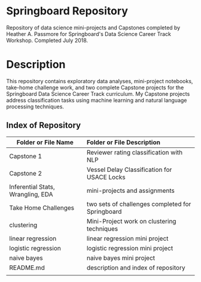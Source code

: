 # Springboard Repository
Repository of data science mini-projects and Capstones completed by Heather A. Passmore for Springboard's Data Science Career Track Workshop. Completed July 2018.

# Description
This repository contains exploratory data analyses, mini-project notebooks, take-home challenge work, and two complete Capstone projects for the Springboard Data Science Career Track curriculum. My Capstone projects address classification tasks using machine learning and natural language processing techniques. 

## Index of Repository
| Folder or File Name                            | Folder or File Description  |
| ------------------------------       |:--------------------------------|
| Capstone 1                           | Reviewer rating classification with NLP |
| Capstone 2                           | Vessel Delay Classification for USACE Locks|
| Inferential Stats, Wrangling, EDA    | mini-projects and assignments |
| Take Home Challenges  | two sets of challenges completed for Springboard |
| clustering                           | Mini-Project work on clustering techniques  |
| linear regression                    | linear regression mini project|
| logistic regression                  | logistic regression mini project|
| naive bayes                          | naive bayes mini project    |
| README.md                            | description and index of repository|
|||